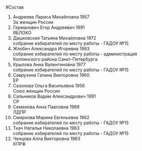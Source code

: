 #Состав
1. Андреева Лариса Михайловна 1957   
    За женщин России
2. Германович Егор Андреевич 1991   
    ЯБЛОКО
3. Дашковская Татьяна Михайловна 1972   
    собрание избирателей по месту работы - ГАДОУ №15
4. Жлобич Александра Игоревна 1983   
    собрание избирателей по месту работы - администрация Колпинского района Санкт-Петербурга
5. Крылова Анна Валентиновна 1977   
    собрание избирателей по месту работы - ГАДОУ №15
6. Саврухина Галина Викторовна 1960   
    ЕР
7. Сазонова Ольга Васильевна 1956   
    Союз женщин России
8. Сальников Вадим Александрович 1991   
    СР
9. Семенова Анна Павловна 1989   
    ЛДПР
10. Смирнова Марина Евгеньевна 1962   
    собрание избирателей по месту работы - ГАДОУ №15
11. Ткач Наталья Николаевна 1963   
    собрание избирателей по месту работы - ГАДОУ №15
12. Ченцова Алла Викторовна 1963   
    КПРФ
